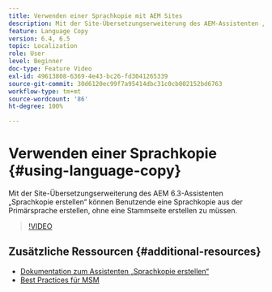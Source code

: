 ```yaml
---
title: Verwenden einer Sprachkopie mit AEM Sites
description: Mit der Site-Übersetzungserweiterung des AEM-Assistenten „Sprachkopie erstellen“ können Benutzende eine Sprachkopie aus der Primärsprache erstellen, ohne eine Stammseite erstellen zu müssen.
feature: Language Copy
version: 6.4, 6.5
topic: Localization
role: User
level: Beginner
doc-type: Feature Video
exl-id: 49613808-6369-4e43-bc26-fd3041265339
source-git-commit: 30d6120ec99f7a95414dbc31c0cb002152bd6763
workflow-type: tm+mt
source-wordcount: '86'
ht-degree: 100%

---
```


# Verwenden einer Sprachkopie {#using-language-copy}

Mit der Site-Übersetzungserweiterung des AEM 6.3-Assistenten „Sprachkopie erstellen“ können Benutzende eine Sprachkopie aus der Primärsprache erstellen, ohne eine Stammseite erstellen zu müssen.

>[!VIDEO](https://video.tv.adobe.com/v/17116?quality=12&learn=on)

## Zusätzliche Ressourcen {#additional-resources}

* [Dokumentation zum Assistenten „Sprachkopie erstellen“](https://helpx.adobe.com/de/experience-manager/6-5/sites/administering/using/tc-wizard.html)
* [Best Practices für MSM](https://helpx.adobe.com/de/experience-manager/6-5/sites/administering/using/msm-best-practices.html)
